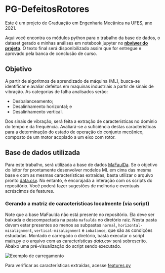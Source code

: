 # PG-DefeitosRotores

Este é um projeto de Graduação em Engenharia Mecânica na UFES, ano 2021.

Aqui você encontra os módulos python para o trabalho da base de dados, o dataset gerado e minhas análises em notebook jupyter no [**nbviwer do projeto**](https://nbviewer.jupyter.org/github/rennertz/PG-DefeitosRotores/blob/main/homepage.ipynb). O texto final será disponibilizado assim que for entregue e aprovado pela banca de conclusão de curso.

## Objetivo

A partir de algoritmos de aprendizado de máquina (ML), busca-se identificar e avaliar defeitos em maquinas industriais a partir de sinais de vibração. As categorias de falha analisados serão:

* Desbalanceamento;
* Desalinhamento horizontal; e
* Desalinhamento vertical.

Dos sinais de vibração, será feita a extração de características no domínio do tempo e da frequência. Avaliará-se a suficiência destas características para a determinação do estado de operação do conjunto mecânico, composto de um motor acoplado a um eixo com rotor.

## Base de dados utilizada

Para este trabalho, será utilizada a base de dados [MaFaulDa](http://www02.smt.ufrj.br/~offshore/mfs/page_01.html#SEC1). Se o objetivo do leitor for prontamente desenvolver modelos ML em cima das mesma base e com as mesmas características extraídas, basta utilizar o arquivo pronto [data.csv](data.csv). No entanto, é encorajada a interação com os scripts do repositório. Você poderá fazer sugestões de melhoria e eventuais acréscimos de features.

### Gerando a matriz de características localmente (via script)

Note que a base MaFaulda não está presente no repositório. Ela deve ser baixada e descompactada na pasta `mafaulda` no diretório raiz. Nesta pasta devem estar presentes ao menos as subpastas `normal`, `horizontal-misalignment`, `vertical-misalignment` e `imbalance`, que são as condições estudadas. Montado e carregado o diretório, basta executar o script [main.py](main.py) e o arquivo com as características *data.csv* será sobrescrito. Abaixo uma pré-visualização do script sendo executado.

![Exemplo de carregamento](https://media.giphy.com/media/qreDqbIdpIINndTqZ2/giphy.gif)

Para verificar as características extraídas, acesse [features.py](utilities/features.py)

